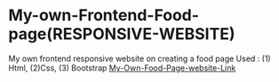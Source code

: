 # My-own-Frontend-Food-page(RESPONSIVE-WEBSITE)
My own frontend responsive website on creating a food page
Used : (1) Html, (2)Css, (3) Bootstrap [My-Own-Food-Page-website-Link](https://foodpagerakesh.ccbp.tech/)
